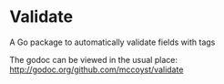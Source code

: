Validate
========

A Go package to automatically validate fields with tags

The godoc can be viewed in the usual place: http://godoc.org/github.com/mccoyst/validate
